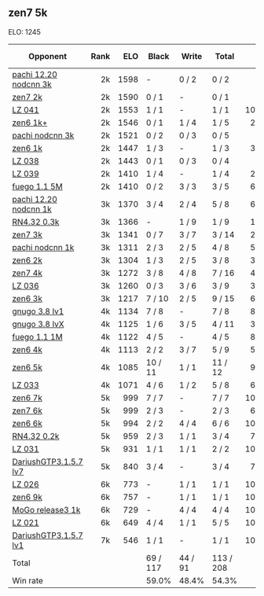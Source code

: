 ## zen7 5k ##

ELO: 1245

Opponent | Rank | ELO | Black | Write | Total | Win rate
---------|-----:|----:|-------|-------|-------|-------:
[pachi 12.20 nodcnn 3k](pachi%2012.20%20nodcnn%203k.md) | 2k | 1598 | - | 0 / 2 | 0 / 2 | 0.0%
[zen7 2k](zen7%202k.md) | 2k | 1590 | 0 / 1 | - | 0 / 1 | 0.0%
[LZ 041](LZ%20041.md) | 2k | 1553 | 1 / 1 | - | 1 / 1 | 100.0%
[zen6 1k+](zen6%201k+.md) | 2k | 1546 | 0 / 1 | 1 / 4 | 1 / 5 | 20.0%
[pachi nodcnn 3k](pachi%20nodcnn%203k.md) | 2k | 1521 | 0 / 2 | 0 / 3 | 0 / 5 | 0.0%
[zen6 1k](zen6%201k.md) | 2k | 1447 | 1 / 3 | - | 1 / 3 | 33.3%
[LZ 038](LZ%20038.md) | 2k | 1443 | 0 / 1 | 0 / 3 | 0 / 4 | 0.0%
[LZ 039](LZ%20039.md) | 2k | 1410 | 1 / 4 | - | 1 / 4 | 25.0%
[fuego 1.1 5M](fuego%201.1%205M.md) | 2k | 1410 | 0 / 2 | 3 / 3 | 3 / 5 | 60.0%
[pachi 12.20 nodcnn 1k](pachi%2012.20%20nodcnn%201k.md) | 3k | 1370 | 3 / 4 | 2 / 4 | 5 / 8 | 62.5%
[RN4.32 0.3k](RN4.32%200.3k.md) | 3k | 1366 | - | 1 / 9 | 1 / 9 | 11.1%
[zen7 3k](zen7%203k.md) | 3k | 1341 | 0 / 7 | 3 / 7 | 3 / 14 | 21.4%
[pachi nodcnn 1k](pachi%20nodcnn%201k.md) | 3k | 1311 | 2 / 3 | 2 / 5 | 4 / 8 | 50.0%
[zen6 2k](zen6%202k.md) | 3k | 1304 | 1 / 3 | 2 / 5 | 3 / 8 | 37.5%
[zen7 4k](zen7%204k.md) | 3k | 1272 | 3 / 8 | 4 / 8 | 7 / 16 | 43.8%
[LZ 036](LZ%20036.md) | 3k | 1260 | 0 / 3 | 3 / 6 | 3 / 9 | 33.3%
[zen6 3k](zen6%203k.md) | 3k | 1217 | 7 / 10 | 2 / 5 | 9 / 15 | 60.0%
[gnugo 3.8 lv1](gnugo%203.8%20lv1.md) | 4k | 1134 | 7 / 8 | - | 7 / 8 | 87.5%
[gnugo 3.8 lvX](gnugo%203.8%20lvX.md) | 4k | 1125 | 1 / 6 | 3 / 5 | 4 / 11 | 36.4%
[fuego 1.1 1M](fuego%201.1%201M.md) | 4k | 1122 | 4 / 5 | - | 4 / 5 | 80.0%
[zen6 4k](zen6%204k.md) | 4k | 1113 | 2 / 2 | 3 / 7 | 5 / 9 | 55.6%
[zen6 5k](zen6%205k.md) | 4k | 1085 | 10 / 11 | 1 / 1 | 11 / 12 | 91.7%
[LZ 033](LZ%20033.md) | 4k | 1071 | 4 / 6 | 1 / 2 | 5 / 8 | 62.5%
[zen6 7k](zen6%207k.md) | 5k | 999 | 7 / 7 | - | 7 / 7 | 100.0%
[zen7 6k](zen7%206k.md) | 5k | 999 | 2 / 3 | - | 2 / 3 | 66.7%
[zen6 6k](zen6%206k.md) | 5k | 994 | 2 / 2 | 4 / 4 | 6 / 6 | 100.0%
[RN4.32 0.2k](RN4.32%200.2k.md) | 5k | 959 | 2 / 3 | 1 / 1 | 3 / 4 | 75.0%
[LZ 031](LZ%20031.md) | 5k | 931 | 1 / 1 | 1 / 1 | 2 / 2 | 100.0%
[DariushGTP3.1.5.7 lv7](DariushGTP3.1.5.7%20lv7.md) | 5k | 840 | 3 / 4 | - | 3 / 4 | 75.0%
[LZ 026](LZ%20026.md) | 6k | 773 | - | 1 / 1 | 1 / 1 | 100.0%
[zen6 9k](zen6%209k.md) | 6k | 757 | - | 1 / 1 | 1 / 1 | 100.0%
[MoGo release3 1k](MoGo%20release3%201k.md) | 6k | 729 | - | 4 / 4 | 4 / 4 | 100.0%
[LZ 021](LZ%20021.md) | 6k | 649 | 4 / 4 | 1 / 1 | 5 / 5 | 100.0%
[DariushGTP3.1.5.7 lv1](DariushGTP3.1.5.7%20lv1.md) | 7k | 546 | 1 / 1 | - | 1 / 1 | 100.0%
Total | | | 69 / 117 | 44 / 91 | 113 / 208 | 
Win rate| | | 59.0% | 48.4% | 54.3% | 
